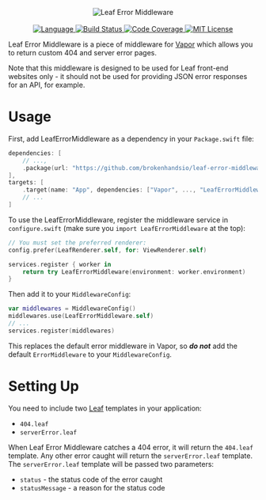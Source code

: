 <p align="center">
    <img src="https://user-images.githubusercontent.com/9938337/31054113-7cac93d8-a6a3-11e7-84ae-e98c57129a72.png" alt="Leaf Error Middleware">
    <br>
    <br>
    <a href="https://swift.org">
        <img src="http://img.shields.io/badge/Swift-4.1-brightgreen.svg" alt="Language">
    </a>
    <a href="https://travis-ci.org/brokenhandsio/leaf-error-middleware">
        <img src="https://travis-ci.org/brokenhandsio/leaf-error-middleware.svg?branch=master" alt="Build Status">
    </a>
    <a href="https://codecov.io/gh/brokenhandsio/leaf-error-middleware">
        <img src="https://codecov.io/gh/brokenhandsio/leaf-error-middleware/branch/master/graph/badge.svg" alt="Code Coverage">
    </a>
    <a href="https://raw.githubusercontent.com/brokenhandsio/leaf-error-middleware/master/LICENSE">
        <img src="https://img.shields.io/badge/license-MIT-blue.svg" alt="MIT License">
    </a>
</p>

Leaf Error Middleware is a piece of middleware for [Vapor](https://github.com/vapor/vapor) which allows you to return custom 404 and server error pages.

Note that this middleware is designed to be used for Leaf front-end websites only - it should not be used for providing JSON error responses for an API, for example.

# Usage

First, add LeafErrorMiddleware as a dependency in your `Package.swift` file:

```swift
dependencies: [
    // ...,
    .package(url: "https://github.com/brokenhandsio/leaf-error-middleware.git", from: "1.0.0")
],
targets: [
    .target(name: "App", dependencies: ["Vapor", ..., "LeafErrorMiddleware"]),
    // ...
]
```

To use the LeafErrorMiddleware, register the middleware service in `configure.swift` (make sure you `import LeafErrorMiddleware` at the top):

```swift
// You must set the preferred renderer:
config.prefer(LeafRenderer.self, for: ViewRenderer.self)

services.register { worker in
    return try LeafErrorMiddleware(environment: worker.environment)
}
```

Then add it to your `MiddlewareConfig`:

```swift
var middlewares = MiddlewareConfig()
middlewares.use(LeafErrorMiddleware.self)
// ...
services.register(middlewares)
```

This replaces the default error middleware in Vapor, so ***do not*** add the default `ErrorMiddleware` to your `MiddlewareConfig`.

# Setting Up

You need to include two [Leaf](https://github.com/vapor/leaf) templates in your application:

* `404.leaf`
* `serverError.leaf`

When Leaf Error Middleware catches a 404 error, it will return the `404.leaf` template. Any other error caught will return the `serverError.leaf` template. The `serverError.leaf` template will be passed two parameters:

* `status` - the status code of the error caught
* `statusMessage` - a reason for the status code
